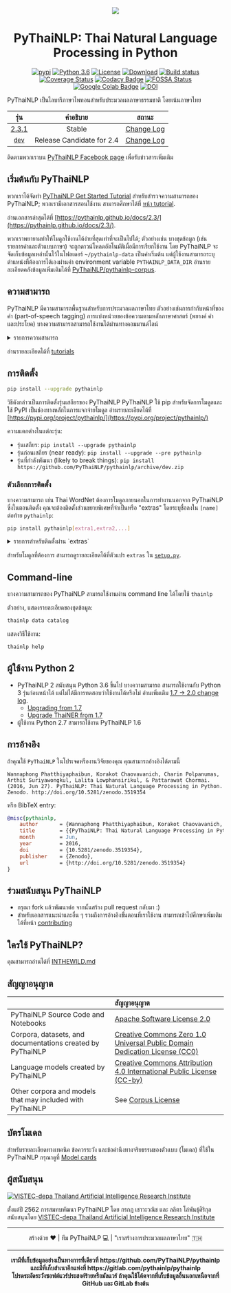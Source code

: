 <div align="center">
  <img src="https://avatars0.githubusercontent.com/u/32934255?s=200&v=4"/>
  <h1>PyThaiNLP: Thai Natural Language Processing in Python</h1>
  <a href="https://pypi.python.org/pypi/pythainlp"><img alt="pypi" src="https://img.shields.io/pypi/v/pythainlp.svg"/></a>
  <a href="https://www.python.org/downloads/release/python-360/"><img alt="Python 3.6" src="https://img.shields.io/badge/python-3.6-blue.svg"/></a>
  <a href="https://opensource.org/licenses/Apache-2.0"><img alt="License" src="https://img.shields.io/badge/License-Apache%202.0-blue.svg"/></a>
  <a href="https://pepy.tech/project/pythainlp"><img alt="Download" src="https://pepy.tech/badge/pythainlp/month"/></a>
  <a href="https://ci.appveyor.com/project/wannaphongcom/pythainlp-9y1ch"><img alt="Build status" src="https://ci.appveyor.com/api/projects/status/9g3mfcwchi8em40x?svg=true"/></a>
  <a href="https://coveralls.io/github/PyThaiNLP/pythainlp?branch=dev"><img alt="Coverage Status" src="https://coveralls.io/repos/github/PyThaiNLP/pythainlp/badge.svg?branch=dev"/></a>
  <a href="https://www.codacy.com/app/pythainlp/pythainlp_2"><img alt="Codacy Badge" src="https://api.codacy.com/project/badge/Grade/cb946260c87a4cc5905ca608704406f7"/></a>
  <a href="https://app.fossa.io/projects/git%2Bgithub.com%2FPyThaiNLP%2Fpythainlp"><img alt="FOSSA Status" src="https://app.fossa.io/api/projects/git%2Bgithub.com%2FPyThaiNLP%2Fpythainlp.svg?type=shield"/></a>
  <a href="https://colab.research.google.com/github/PyThaiNLP/tutorials/blob/master/source/notebooks/pythainlp_get_started.ipynb"><img alt="Google Colab Badge" src="https://badgen.net/badge/Launch%20Quick%20Start%20Guide/on%20Google%20Colab/blue?icon=terminal"/></a>
  <a href="https://zenodo.org/badge/latestdoi/61813823"><img alt="DOI" src="https://zenodo.org/badge/61813823.svg"/></a>
</div>

PyThaiNLP เป็นไลบารีภาษาไพทอนสำหรับประมวลผลภาษาธรรมชาติ โดยเน้นภาษาไทย

<!--
**ข่าวสาร**

>สวัสดีค่ะ ทีมพัฒนา PyThaiNLP ขอสอบถามความคิดเห็นของผู้ใช้งาน PyThaiNLP หรือผู้ที่ทำงานในด้านการประมวลผลภาษาไทย เพื่อนำข้อมูลไปปรับปรุงและพัฒนาฟีเจอร์ใหม่ๆ ให้ตรงกับความต้องการใช้งานมากขึ้น สามารถตอบแบบสอบถามได้ที่ https://forms.gle/aLdSHnvkNuK5CFyt9 (ใช้เวลาประมาณ 2-5 นาที) -->

| รุ่น | คำอธิบาย | สถานะ |
|:------:|:--:|:------:|
| [2.3.1](https://github.com/PyThaiNLP/pythainlp/releases) | Stable | [Change Log](https://github.com/PyThaiNLP/pythainlp/issues/445) |
| [`dev`](https://github.com/PyThaiNLP/pythainlp/tree/dev) | Release Candidate for 2.4  | [Change Log](https://github.com/PyThaiNLP/pythainlp/issues/545) |

ติดตามพวกเราบน [PyThaiNLP Facebook page](https://www.facebook.com/pythainlp/) เพื่อรับข่าวสารเพิ่มเติม


## เริ่มต้นกับ PyThaiNLP

พวกเราได้จัดทำ [PyThaiNLP Get Started Tutorial](https://www.thainlp.org/pythainlp/tutorials/notebooks/pythainlp_get_started.html) สำหรับสำรวจความสามารถของ PyThaiNLP; พวกเรามีเอกสารสอนใช้งาน สามารถศึกษาได้ที่ [หน้า tutorial](https://www.thainlp.org/pythainlp/tutorials).

อ่านเอกสารล่าสุดได้ที่ [https://pythainlp.github.io/docs/2.3/](https://pythainlp.github.io/docs/2.3/).

พวกเราพยายามทำให้โมดูลใช้งานได้ง่ายที่สุดเท่าที่จะเป็นไปได้; ตัวอย่างเช่น บางชุดข้อมูล (เช่น รายการคำและตัวแบบภาษา) จะถูกดาวน์โหลดอัตโนมัติเมื่อมีการเรียกใช้งาน โดย PyThaiNLP จะจัดเก็บข้อมูลเหล่านั้นไว้ในโฟลเดอร์ `~/pythainlp-data` เป็นค่าเริ่มต้น แต่ผู้ใช้งานสามารถระบุตำแหน่งที่ต้องการได้เองผ่านค่า environment variable `PYTHAINLP_DATA_DIR` อ่านรายละเอียดคลังข้อมูลเพิ่มเติมได้ที่ [PyThaiNLP/pythainlp-corpus](https://github.com/PyThaiNLP/pythainlp-corpus).


## ความสามารถ

PyThaiNLP มีความสามารถพื้นฐานสำหรับการประมวลผลภาษาไทย ตัวอย่างเช่นการกำกับหน้าที่ของคำ (part-of-speech tagging) การแบ่งหน่วยของข้อความตามหลักภาษาศาสตร์ (พยางค์ คำ และประโยค) บางความสามารถสามารถใช้งานได้ผ่านทางคอมมานด์ไลน์

<details>
  <summary>รายการความสามารถ</summary>

- ชุดตัวอักขระและคำภาษาไทยที่เรียกใช้ได้สะดวก เช่น พยัญชนะ (`pythainlp.thai_consonants`), สระ (`pythainlp.thai_vowels`), ตัวเลข (`pythainlp.thai_digits`), และคำหยุด (stop word) (`pythainlp.corpus.thai_stopwords`) -- ซึ่งเทียบได้กับค่าคงที่มาตรฐานในไพทอนอย่าง `string.letters`, `string.digits`, และ `string.punctuation`
- Thai linguistic unit segmentation/tokenization, including sentence (`sent_tokenize`), word (`word_tokenize`), and subword segmentations based on Thai Character Cluster (`subword_tokenize`)
- Thai part-of-speech taggers (`pos_tag`)
- Thai spelling suggestion and correction (`spell` and `correct`)
- Thai transliteration (`transliterate`)
- Thai soundex (`soundex`) with three engines (`lk82`, `udom83`, `metasound`)
- Thai collation (sort by dictionoary order) (`collate`)
- Read out number to Thai words (`bahttext`, `num_to_thaiword`)
- Thai datetime formatting (`thai_strftime`)
- Thai-English keyboard misswitched fix (`eng_to_thai`, `thai_to_eng`)
- Command-line interface for basic functions, like tokenization and pos tagging (run `thainlp` in your shell)
</details>

อ่านรายละเอียดได้ที่ [tutorials](https://www.thainlp.org/pythainlp/tutorials)


## การติดตั้ง

```sh
pip install --upgrade pythainlp
```

วิธีดังกล่าวเป็นการติดตั้งรุ่นเสถียรของ PyThaiNLP
PyThaiNLP ใช้ pip สำหรับจัดการโมดูลและใช้ PyPI เป็นช่องทางหลักในการแจกจ่ายโมดูล อ่านรายละเอียดได้ที่ [https://pypi.org/project/pythainlp/](https://pypi.org/project/pythainlp/)

ความแตกต่างในแต่ละรุ่น:

- รุ่นเสถียร: `pip install --upgrade pythainlp`
- รุ่นก่อนเสถียร (near ready): `pip install --upgrade --pre pythainlp`
- รุ่นที่กำลังพัฒนา (likely to break things): `pip install https://github.com/PyThaiNLP/pythainlp/archive/dev.zip`

### ตัวเลือกการติดตั้ง

บางความสามารถ เช่น Thai WordNet ต้องการโมดูลภายนอกในการทำงานนอกจาก PyThaiNLP ซึ่งในตอนติดตั้ง คุณจะต้องติดตั้งส่วนขยายพิเศษที่จำเป็นหรือ "extras" โดยระบุชื่อลงใน                                                                                                                                                                                   `[name]` ต่อท้าย `pythainlp`:

```sh
pip install pythainlp[extra1,extra2,...]
```

<details>
  <summary>รายการสำหรับติดตั้งผ่าน `extras`</summary>

-  `full` (ติดตั้งทุกอย่าง)
-  `attacut` (เพื่อสนับสนุน attacut ซึ่งเป็นตัวตัดคำที่ทำงานได้รวดเร็วและมีประสิทธิภาพ)
-  `benchmarks` (สำหรับ [word tokenization benchmarking](tokenization-benchmark.md))
-  `icu` (สำหรับการรองรับ ICU หรือ International Components for Unicode ในการถอดเสียงเป็นอักษรและการตัดแบ่งคำ)
-  `ipa` (สำหรับการรองรับ IPA หรือ International Phonetic Alphabet ในการถอดเสียงเป็นอักษร)
-  `ml` (เพื่อให้สนับสนุนตัวแบบภาษา ULMFiT สำหรับการจำแนกข้อความ)
-  `thai2fit` (สำหรับ Thai word vector)
-  `thai2rom` (สำหรับการถอดอักษรไทยเป็นอักษรโรมัน)
-  `wordnet` (สำหรับ Thai WordNet API)
</details>

สำหรับโมดูลที่ต้องการ สามารถดูรายละเอียดได้ที่ตัวแปร `extras` ใน [`setup.py`](https://github.com/PyThaiNLP/pythainlp/blob/dev/setup.py).


## Command-line

บางความสามารถของ PyThaiNLP สามารถใช้งานผ่าน command line ได้โดยใช้ `thainlp`

ตัวอย่าง, แสดงรายละเอียดของชุดข้อมูล:
```sh
thainlp data catalog
```

แสดงวิธีใช้งาน:
```sh
thainlp help
```


## ผู้ใช้งาน Python 2

- PyThaiNLP 2 สนับสนุน Python 3.6 ขึ้นไป บางความสามารถ สามารถใช้งานกับ Python 3 รุ่นก่อนหน้าได้ แต่ไม่ได้มีการทดสอบว่าใช้งานได้หรือไม่ อ่านเพิ่มเติม [1.7 -> 2.0 change log](https://github.com/PyThaiNLP/pythainlp/issues/118).
  - [Upgrading from 1.7](https://pythainlp.github.io/docs/2.0/notes/pythainlp-1_7-2_0.html)
  - [Upgrade ThaiNER from 1.7](https://github.com/PyThaiNLP/pythainlp/wiki/Upgrade-ThaiNER-from-PyThaiNLP-1.7-to-PyThaiNLP-2.0)
- ผู้ใช้งาน Python 2.7 สามารถใช้งาน PyThaiNLP 1.6


## การอ้างอิง

ถ้าคุณใช้ `PyThaiNLP` ในโปรเจคหรืองานวิจัยของคุณ คุณสามารถอ้างอิงได้ตามนี้

```
Wannaphong Phatthiyaphaibun, Korakot Chaovavanich, Charin Polpanumas, Arthit Suriyawongkul, Lalita Lowphansirikul, & Pattarawat Chormai. (2016, Jun 27). PyThaiNLP: Thai Natural Language Processing in Python. Zenodo. http://doi.org/10.5281/zenodo.3519354
```

หรือ BibTeX entry:

``` bib
@misc{pythainlp,
    author       = {Wannaphong Phatthiyaphaibun, Korakot Chaovavanich, Charin Polpanumas, Arthit Suriyawongkul, Lalita Lowphansirikul, Pattarawat Chormai},
    title        = {{PyThaiNLP: Thai Natural Language Processing in Python}},
    month        = Jun,
    year         = 2016,
    doi          = {10.5281/zenodo.3519354},
    publisher    = {Zenodo},
    url          = {http://doi.org/10.5281/zenodo.3519354}
}
```

## ร่วมสนับสนุน PyThaiNLP

- กรุณา fork แล้วพัฒนาต่อ จากนั้นสร้าง pull request กลับมา :)
- สำหรับเอกสารแนะนำและอื่น ๆ รวมถึงการอ้างอิงขั้นตอนที่เราใช้งาน สามารถเข้าไปศึกษาเพิ่มเติมได้ที่หน้า [contributing](https://github.com/PyThaiNLP/pythainlp/blob/dev/CONTRIBUTING.md)

## ใครใช้ PyThaiNLP?

คุณสามารถอ่านได้ที่ [INTHEWILD.md](https://github.com/PyThaiNLP/pythainlp/blob/dev/INTHEWILD.md)


## สัญญาอนุญาต

| | สัญญาอนุญาต |
|:---|:----|
| PyThaiNLP Source Code and Notebooks | [Apache Software License 2.0](https://github.com/PyThaiNLP/pythainlp/blob/dev/LICENSE) |
| Corpora, datasets, and documentations created by PyThaiNLP | [Creative Commons Zero 1.0 Universal Public Domain Dedication License (CC0)](https://creativecommons.org/publicdomain/zero/1.0/)|
| Language models created by PyThaiNLP | [Creative Commons Attribution 4.0 International Public License (CC-by)](https://creativecommons.org/licenses/by/4.0/)  |
| Other corpora and models that may included with PyThaiNLP | See [Corpus License](https://github.com/PyThaiNLP/pythainlp/blob/dev/pythainlp/corpus/corpus_license.md) |


## บัตรโมเดล

สำหรับรายละเอียดทางเทคนิค ข้อควรระวัง และข้อคำนึงทางจริยธรรมของตัวแบบ (โมเดล) ที่ใช้ใน PyThaiNLP กรุณาดูที่ [Model cards](https://github.com/PyThaiNLP/pythainlp/wiki/Model-Cards)


## ผู้สนับสนุน

[![VISTEC-depa Thailand Artificial Intelligence Research Institute](https://airesearch.in.th/assets/img/logo/airesearch-logo.svg)](https://airesearch.in.th/)

ตั้งแต่ปี 2562 การสมทบพัฒนา PyThaiNLP โดย กรกฎ เชาวะวณิช และ ลลิตา โล่พันธุ์ศิริกุล สนับสนุนโดย [VISTEC-depa Thailand Artificial Intelligence Research Institute](https://airesearch.in.th/)

------

<div align="center">
  สร้างด้วย ❤️ | ทีม PyThaiNLP 💻 |  "เราสร้างการประมวลผลภาษาไทย" 🇹🇭
</div>

------

<div align="center">
  <strong>เรามีที่เก็บข้อมูลอย่างเป็นทางการที่เดียวที่ https://github.com/PyThaiNLP/pythainlp และมีที่เก็บสำเนาอีกแห่งที่ https://gitlab.com/pythainlp/pythainlp</strong>
</div>

<div align="center">
  <strong>โปรดระมัดระวังซอฟต์แวร์ประสงค์ร้ายหรือมัลแวร์ ถ้าคุณใช้โค้ดจากที่เก็บข้อมูลอื่นนอกเหนือจากที่ GitHub และ GitLab ข้างต้น</strong>
</div>
